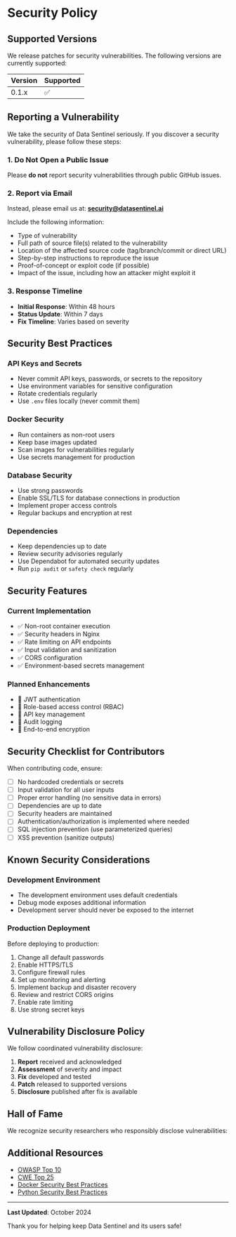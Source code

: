 # Security Policy

## Supported Versions

We release patches for security vulnerabilities. The following versions are currently supported:

| Version | Supported          |
| ------- | ------------------ |
| 0.1.x   | :white_check_mark: |

## Reporting a Vulnerability

We take the security of Data Sentinel seriously. If you discover a security vulnerability, please follow these steps:

### 1. **Do Not** Open a Public Issue

Please **do not** report security vulnerabilities through public GitHub issues.

### 2. Report via Email

Instead, please email us at: **security@datasentinel.ai**

Include the following information:
- Type of vulnerability
- Full path of source file(s) related to the vulnerability
- Location of the affected source code (tag/branch/commit or direct URL)
- Step-by-step instructions to reproduce the issue
- Proof-of-concept or exploit code (if possible)
- Impact of the issue, including how an attacker might exploit it

### 3. Response Timeline

- **Initial Response**: Within 48 hours
- **Status Update**: Within 7 days
- **Fix Timeline**: Varies based on severity

## Security Best Practices

### API Keys and Secrets

- Never commit API keys, passwords, or secrets to the repository
- Use environment variables for sensitive configuration
- Rotate credentials regularly
- Use `.env` files locally (never commit them)

### Docker Security

- Run containers as non-root users
- Keep base images updated
- Scan images for vulnerabilities regularly
- Use secrets management for production

### Database Security

- Use strong passwords
- Enable SSL/TLS for database connections in production
- Implement proper access controls
- Regular backups and encryption at rest

### Dependencies

- Keep dependencies up to date
- Review security advisories regularly
- Use Dependabot for automated security updates
- Run `pip audit` or `safety check` regularly

## Security Features

### Current Implementation

- ✅ Non-root container execution
- ✅ Security headers in Nginx
- ✅ Rate limiting on API endpoints
- ✅ Input validation and sanitization
- ✅ CORS configuration
- ✅ Environment-based secrets management

### Planned Enhancements

- 🔄 JWT authentication
- 🔄 Role-based access control (RBAC)
- 🔄 API key management
- 🔄 Audit logging
- 🔄 End-to-end encryption

## Security Checklist for Contributors

When contributing code, ensure:

- [ ] No hardcoded credentials or secrets
- [ ] Input validation for all user inputs
- [ ] Proper error handling (no sensitive data in errors)
- [ ] Dependencies are up to date
- [ ] Security headers are maintained
- [ ] Authentication/authorization is implemented where needed
- [ ] SQL injection prevention (use parameterized queries)
- [ ] XSS prevention (sanitize outputs)

## Known Security Considerations

### Development Environment

- The development environment uses default credentials
- Debug mode exposes additional information
- Development server should never be exposed to the internet

### Production Deployment

Before deploying to production:

1. Change all default passwords
2. Enable HTTPS/TLS
3. Configure firewall rules
4. Set up monitoring and alerting
5. Implement backup and disaster recovery
6. Review and restrict CORS origins
7. Enable rate limiting
8. Use strong secret keys

## Vulnerability Disclosure Policy

We follow coordinated vulnerability disclosure:

1. **Report** received and acknowledged
2. **Assessment** of severity and impact
3. **Fix** developed and tested
4. **Patch** released to supported versions
5. **Disclosure** published after fix is available

## Hall of Fame

We recognize security researchers who responsibly disclose vulnerabilities:

<!-- Security researchers will be listed here -->

## Additional Resources

- [OWASP Top 10](https://owasp.org/www-project-top-ten/)
- [CWE Top 25](https://cwe.mitre.org/top25/)
- [Docker Security Best Practices](https://docs.docker.com/engine/security/)
- [Python Security Best Practices](https://python.readthedocs.io/en/latest/library/security_warnings.html)

---

**Last Updated**: October 2024

Thank you for helping keep Data Sentinel and its users safe!

